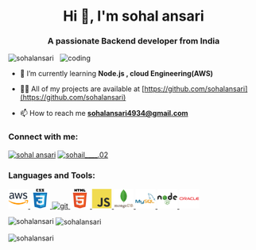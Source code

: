 
  <h1 align="center">Hi 👋, I'm sohal ansari</h1>
<h3 align="center">A passionate Backend developer from India</h3>
<img align="right" src="https://encrypted-tbn0.gstatic.com/images?q=tbn:ANd9GcT_OIUet1dRnEI3NPUYZXhOqmhh7d4_jM2J5Q&s" alt="coding" width="400">
<p align="left"> <img src="https://komarev.com/ghpvc/?username=sohalansari&label=Profile%20views&color=0e75b6&style=flat" alt="sohalansari" /> </p>

- 🌱 I’m currently learning **Node.js , cloud Engineering(AWS)**

- 👨‍💻 All of my projects are available at [https://github.com/sohalansari](https://github.com/sohalansari)

- 📫 How to reach me **sohalansari4934@gmail.com**

<h3 align="left">Connect with me:</h3>
<p align="left">
<a href="https://linkedin.com/in/sohal ansari" target="blank"><img align="center" src="https://raw.githubusercontent.com/rahuldkjain/github-profile-readme-generator/master/src/images/icons/Social/linked-in-alt.svg" alt="sohal ansari" height="30" width="40" /></a>
<a href="https://instagram.com/sohail____.02" target="blank"><img align="center" src="https://raw.githubusercontent.com/rahuldkjain/github-profile-readme-generator/master/src/images/icons/Social/instagram.svg" alt="sohail____.02" height="30" width="40" /></a>
</p>

<h3 align="left">Languages and Tools:</h3>
<p align="left"> <a href="https://aws.amazon.com" target="_blank" rel="noreferrer"> <img src="https://raw.githubusercontent.com/devicons/devicon/master/icons/amazonwebservices/amazonwebservices-original-wordmark.svg" alt="aws" width="40" height="40"/> </a> <a href="https://www.w3schools.com/css/" target="_blank" rel="noreferrer"> <img src="https://raw.githubusercontent.com/devicons/devicon/master/icons/css3/css3-original-wordmark.svg" alt="css3" width="40" height="40"/> </a> <a href="https://git-scm.com/" target="_blank" rel="noreferrer"> <img src="https://www.vectorlogo.zone/logos/git-scm/git-scm-icon.svg" alt="git" width="40" height="40"/> </a> <a href="https://www.w3.org/html/" target="_blank" rel="noreferrer"> <img src="https://raw.githubusercontent.com/devicons/devicon/master/icons/html5/html5-original-wordmark.svg" alt="html5" width="40" height="40"/> </a> <a href="https://developer.mozilla.org/en-US/docs/Web/JavaScript" target="_blank" rel="noreferrer"> <img src="https://raw.githubusercontent.com/devicons/devicon/master/icons/javascript/javascript-original.svg" alt="javascript" width="40" height="40"/> </a> <a href="https://www.mongodb.com/" target="_blank" rel="noreferrer"> <img src="https://raw.githubusercontent.com/devicons/devicon/master/icons/mongodb/mongodb-original-wordmark.svg" alt="mongodb" width="40" height="40"/> </a> <a href="https://www.mysql.com/" target="_blank" rel="noreferrer"> <img src="https://raw.githubusercontent.com/devicons/devicon/master/icons/mysql/mysql-original-wordmark.svg" alt="mysql" width="40" height="40"/> </a> <a href="https://nodejs.org" target="_blank" rel="noreferrer"> <img src="https://raw.githubusercontent.com/devicons/devicon/master/icons/nodejs/nodejs-original-wordmark.svg" alt="nodejs" width="40" height="40"/> </a> <a href="https://www.oracle.com/" target="_blank" rel="noreferrer"> <img src="https://raw.githubusercontent.com/devicons/devicon/master/icons/oracle/oracle-original.svg" alt="oracle" width="40" height="40"/> </a> </p>

<p><img align="left" src="https://github-readme-stats.vercel.app/api/top-langs?username=sohalansari&show_icons=true&locale=en&layout=compact" alt="sohalansari" /></p>

<p>&nbsp;<img align="center" src="https://github-readme-stats.vercel.app/api?username=sohalansari&show_icons=true&locale=en" alt="sohalansari" /></p>

<p><img align="center" src="https://github-readme-streak-stats.herokuapp.com/?user=sohalansari&" alt="sohalansari" /></p>
